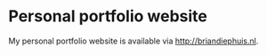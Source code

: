 # Personal portfolio website

My personal portfolio website is available via http://briandiephuis.nl.
